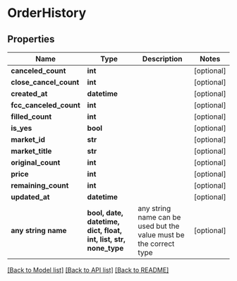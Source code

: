 # OrderHistory


## Properties
Name | Type | Description | Notes
------------ | ------------- | ------------- | -------------
**canceled_count** | **int** |  | [optional] 
**close_cancel_count** | **int** |  | [optional] 
**created_at** | **datetime** |  | [optional] 
**fcc_canceled_count** | **int** |  | [optional] 
**filled_count** | **int** |  | [optional] 
**is_yes** | **bool** |  | [optional] 
**market_id** | **str** |  | [optional] 
**market_title** | **str** |  | [optional] 
**original_count** | **int** |  | [optional] 
**price** | **int** |  | [optional] 
**remaining_count** | **int** |  | [optional] 
**updated_at** | **datetime** |  | [optional] 
**any string name** | **bool, date, datetime, dict, float, int, list, str, none_type** | any string name can be used but the value must be the correct type | [optional]

[[Back to Model list]](../README.md#documentation-for-models) [[Back to API list]](../README.md#documentation-for-api-endpoints) [[Back to README]](../README.md)



